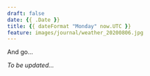 ```yaml
---
draft: false
date: {{ .Date }}
title: {{ dateFormat "Monday" now.UTC }}
feature: images/journal/weather_20200806.jpg
---
```


And go...

*To be updated...*
